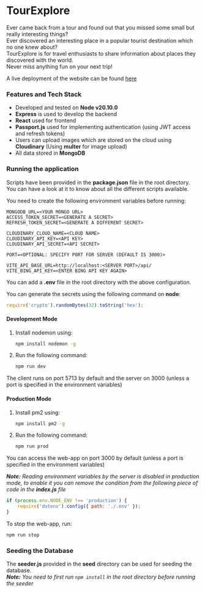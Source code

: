# TourExplore

Ever came back from a tour and found out that you missed some small but really interesting things?  
Ever discovered an interesting place in a popular tourist destination which no one knew about?  
TourExplore is for travel enthusiasts to share information about places they discovered with the world.  
Never miss anything fun on your next trip!

A live deployment of the website can be found [here](https://tour-explore.onrender.com/)

### Features and Tech Stack

-   Developed and tested on **Node v20.10.0**
-   **Express** is used to develop the backend
-   **React** used for frontend
-   **Passport.js** used for implementing authentication (using JWT access and refresh tokens)
-   Users can upload images which are stored on the cloud using **Cloudinary** (Using **multer** for image upload)
-   All data stored in **MongoDB**

### Running the application

Scripts have been provided in the **package.json** file in the root directory. You can have a look at it to know about all the different scripts available.

You need to create the following environment variables before running:

```env
MONGODB_URL=<YOUR MONGO URL>
ACCESS_TOKEN_SECRET=<GENERATE A SECRET>
REFRESH_TOKEN_SECRET=<GENERATE A DIFFERENT SECRET>

CLOUDINARY_CLOUD_NAME=<CLOUD NAME>
CLOUDINARY_API_KEY=<API KEY>
CLOUDINARY_API_SECRET=<API SECRET>

PORT=<OPTIONAL: SPECIFY PORT FOR SERVER (DEFAULT IS 3000)>

VITE_API_BASE_URL=http://localhost:<SERVER PORT>/api/
VITE_BING_API_KEY=<ENTER BING API KEY AGAIN>
```

You can add a **.env** file in the root directory with the above configuration.

You can generate the secrets using the following command on **node**:

```js
require('crypto').randomBytes(32).toString('hex');
```

#### Development Mode

1. Install nodemon using:
    ```bash
    npm install nodemon -g
    ```
2. Run the following command:
    ```bash
    npm run dev
    ```

The client runs on port 5713 by default and the server on 3000 (unless a port is specified in the environment variables)

#### Production Mode

1. Install pm2 using:
    ```bash
    npm install pm2 -g
    ```
2. Run the following command:
    ```bash
    npm run prod
    ```

You can access the web-app on port 3000 by default (unless a port is specified in the environment variables)

_**Note:** Reading environment variables by the server is disabled in production mode, to enable it you can remove the condition from the following piece of code in the **index.js** file_

```js
if (process.env.NODE_ENV !== 'production') {
    require('dotenv').config({ path: './.env' });
}
```

To stop the web-app, run:

```bash
npm run stop
```

### Seeding the Database

The **seeder.js** provided in the **seed** directory can be used for seeding the database.  
_**Note:** You need to first run `npm install` in the root directory before running the seeder_
